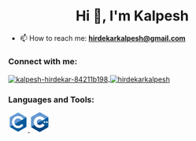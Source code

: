 <h1 align="center">Hi 👋, I'm Kalpesh</h1>

- 📫 How to reach me: **hirdekarkalpesh@gmail.com**

<h3 align="left">Connect with me:</h3>
<p align="left">
  <a href="https://www.linkedin.com/in/kalpesh-hirdekar-84211b198" target="_blank">
    <img align="center" src="https://raw.githubusercontent.com/rahuldkjain/github-profile-readme-generator/master/src/images/icons/Social/linked-in-alt.svg" alt="kalpesh-hirdekar-84211b198" height="30" width="40" />
  </a>
  <a href="https://www.hackerrank.com/profile/hirdekarkalpesh" target="_blank">
    <img align="center" src="https://raw.githubusercontent.com/rahuldkjain/github-profile-readme-generator/master/src/images/icons/Social/hackerrank.svg" alt="hirdekarkalpesh" height="30" width="40" />
  </a>
</p>

<h3 align="left">Languages and Tools:</h3>
<p align="left">
  <a href="https://www.cprogramming.com/" target="_blank" rel="noreferrer">
    <img src="https://raw.githubusercontent.com/devicons/devicon/master/icons/c/c-original.svg" alt="c" width="40" height="40"/>
  </a>
  <a href="https://www.w3schools.com/cpp/" target="_blank" rel="noreferrer">
    <img src="https://raw.githubusercontent.com/devicons/devicon/master/icons/cplusplus/cplusplus-original.svg" alt="cplusplus" width="40" height="40"/>
  </a>
  <!-- Add other language and tool icons here -->
</p>
